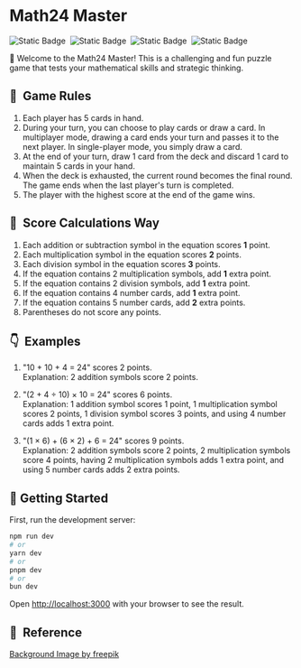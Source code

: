# Math24 Master

![Static Badge](https://img.shields.io/badge/math24-master-orange)&nbsp;
![Static Badge](https://img.shields.io/badge/node-v18.18.2-blue)&nbsp;
![Static Badge](https://img.shields.io/badge/current-v1.1.4-blue)&nbsp;
![Static Badge](https://img.shields.io/badge/let's-play-g)

🎉 Welcome to the Math24 Master! This is a challenging and fun puzzle game that tests your mathematical skills and strategic thinking.

## 🚀&nbsp; Game Rules

1. Each player has 5 cards in hand.
2. During your turn, you can choose to play cards or draw a card. In multiplayer mode, drawing a card ends your turn and passes it to the next player. In single-player mode, you simply draw a card.
3. At the end of your turn, draw 1 card from the deck and discard 1 card to maintain 5 cards in your hand.
4. When the deck is exhausted, the current round becomes the final round. The game ends when the last player's turn is completed.
5. The player with the highest score at the end of the game wins.

## 💯&nbsp; Score Calculations Way

1. Each addition or subtraction symbol in the equation scores **1** point.
2. Each multiplication symbol in the equation scores **2** points.
3. Each division symbol in the equation scores **3** points.
4. If the equation contains 2 multiplication symbols, add **1** extra point.
5. If the equation contains 2 division symbols, add **1** extra point.
6. If the equation contains 4 number cards, add **1** extra point.
7. If the equation contains 5 number cards, add **2** extra points.
8. Parentheses do not score any points.

## 👇&nbsp; Examples

1. "10 + 10 + 4 = 24" scores 2 points.<br>
   Explanation: 2 addition symbols score 2 points.

2. "(2 + 4 ÷ 10) × 10 = 24" scores 6 points.<br>
   Explanation: 1 addition symbol scores 1 point, 1 multiplication symbol scores 2 points, 1 division symbol scores 3 points, and using 4 number cards adds 1 extra point.

3. "(1 × 6) + (6 × 2) + 6 = 24" scores 9 points.<br>
   Explanation: 2 addition symbols score 2 points, 2 multiplication symbols score 4 points, having 2 multiplication symbols adds 1 extra point, and using 5 number cards adds 2 extra points.

## 🎲 Getting Started

First, run the development server:

```bash
npm run dev
# or
yarn dev
# or
pnpm dev
# or
bun dev
```

Open [http://localhost:3000](http://localhost:3000) with your browser to see the result.

## 🔗&nbsp; Reference

[Background Image by freepik](https://www.freepik.com/free-vector/flat-geometric-background_14456042.htm#fromView=search&page=3&position=52&uuid=083b3f17-d1be-450c-b94d-9f69cd5ed2b4)
